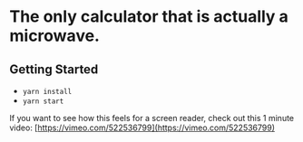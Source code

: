 # The only calculator that is actually a microwave.

## Getting Started
- `yarn install`
- `yarn start`

If you want to see how this feels for a screen reader, check out this 1 minute video: [https://vimeo.com/522536799](https://vimeo.com/522536799)
